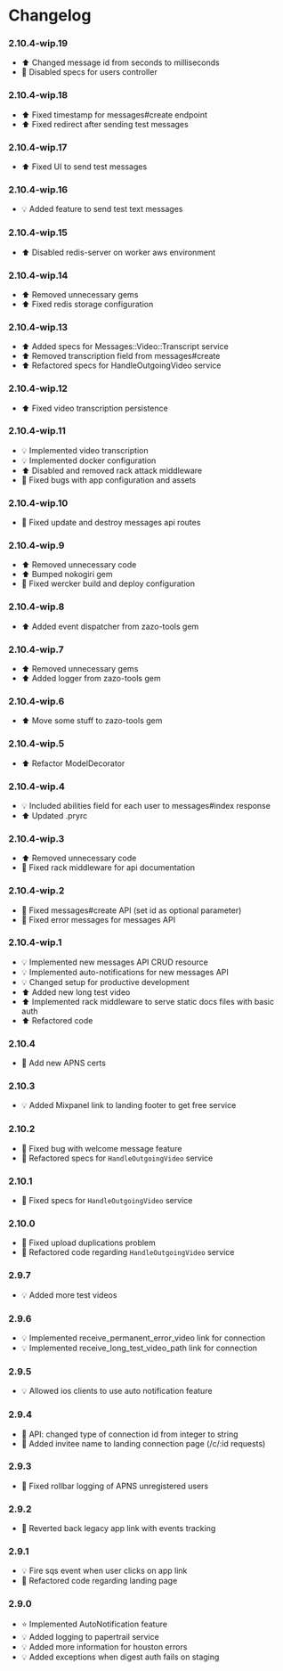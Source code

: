 # Changelog

### 2.10.4-wip.19
- :arrow_up: Changed message id from seconds to milliseconds
- :hammer: Disabled specs for users controller

### 2.10.4-wip.18
- :arrow_up: Fixed timestamp for messages#create endpoint
- :arrow_up: Fixed redirect after sending test messages

### 2.10.4-wip.17
- :arrow_up: Fixed UI to send test messages

### 2.10.4-wip.16
- :bulb: Added feature to send test text messages

### 2.10.4-wip.15
- :arrow_up: Disabled redis-server on worker aws environment

### 2.10.4-wip.14
- :arrow_up: Removed unnecessary gems
- :arrow_up: Fixed redis storage configuration

### 2.10.4-wip.13
- :arrow_up: Added specs for Messages::Video::Transcript service
- :arrow_up: Removed transcription field from messages#create
- :arrow_up: Refactored specs for HandleOutgoingVideo service

### 2.10.4-wip.12
- :arrow_up: Fixed video transcription persistence

### 2.10.4-wip.11
- :bulb: Implemented video transcription
- :bulb: Implemented docker configuration
- :arrow_up: Disabled and removed rack attack middleware
- :hammer: Fixed bugs with app configuration and assets

### 2.10.4-wip.10
- :hammer: Fixed update and destroy messages api routes

### 2.10.4-wip.9
- :arrow_up: Removed unnecessary code
- :arrow_up: Bumped nokogiri gem
- :hammer: Fixed wercker build and deploy configuration

### 2.10.4-wip.8
- :arrow_up: Added event dispatcher from zazo-tools gem

### 2.10.4-wip.7
- :arrow_up: Removed unnecessary gems
- :arrow_up: Added logger from zazo-tools gem

### 2.10.4-wip.6
- :arrow_up: Move some stuff to zazo-tools gem

### 2.10.4-wip.5
- :arrow_up: Refactor ModelDecorator

### 2.10.4-wip.4
- :bulb: Included abilities field for each user to messages#index response
- :arrow_up: Updated .pryrc

### 2.10.4-wip.3
- :arrow_up: Removed unnecessary code
- :hammer: Fixed rack middleware for api documentation

### 2.10.4-wip.2
- :hammer: Fixed messages#create API (set id as optional parameter)
- :hammer: Fixed error messages for messages API

### 2.10.4-wip.1
- :bulb: Implemented new messages API CRUD resource
- :bulb: Implemented auto-notifications for new messages API
- :bulb: Changed setup for productive development
- :arrow_up: Added new long test video
- :arrow_up: Implemented rack middleware to serve static docs files with basic auth
- :arrow_up: Refactored code

### 2.10.4
- :hammer: Add new APNS certs

### 2.10.3
- :bulb: Added Mixpanel link to landing footer to get free service

### 2.10.2
- :hammer: Fixed bug with welcome message feature
- :hammer: Refactored specs for `HandleOutgoingVideo` service

### 2.10.1
- :hammer: Fixed specs for `HandleOutgoingVideo` service

### 2.10.0
- :hammer: Fixed upload duplications problem
- :hammer: Refactored code regarding `HandleOutgoingVideo` service

### 2.9.7
- :bulb: Added more test videos

### 2.9.6
- :bulb: Implemented receive_permanent_error_video link for connection
- :bulb: Implemented receive_long_test_video_path link for connection

### 2.9.5
- :bulb: Allowed ios clients to use auto notification feature

### 2.9.4
- :hammer: API: changed type of connection id from integer to string
- :hammer: Added invitee name to landing connection page (/c/:id requests)

### 2.9.3
- :hammer: Fixed rollbar logging of APNS unregistered users

### 2.9.2
- :hammer: Reverted back legacy app link with events tracking

### 2.9.1
- :bulb: Fire sqs event when user clicks on app link
- :hammer: Refactored code regarding landing page

### 2.9.0
- :star: Implemented AutoNotification feature
- :bulb: Added logging to papertrail service
- :bulb: Added more information for houston errors
- :bulb: Added exceptions when digest auth fails on staging
